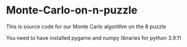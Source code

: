 # Monte-Carlo-on-n-puzzle
This is source code for our Monte Carlo algorithm on the 8 puzzle

You need to have installed pygame and numpy libraries for python 3.9.11

